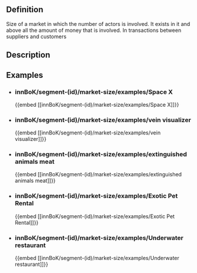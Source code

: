 
## Definition
Size of a market in which the number of actors is involved. It exists in it and above all the amount of money that is involved. In transactions between suppliers and customers
## Description
## Examples
- ### innBoK/segment-(id)/market-size/examples/Space X
	{{embed [[innBoK/segment-(id)/market-size/examples/Space X]]}}
- ### innBoK/segment-(id)/market-size/examples/vein visualizer
	{{embed [[innBoK/segment-(id)/market-size/examples/vein visualizer]]}}
- ### innBoK/segment-(id)/market-size/examples/extinguished animals meat
	{{embed [[innBoK/segment-(id)/market-size/examples/extinguished animals meat]]}}
- ### innBoK/segment-(id)/market-size/examples/Exotic Pet Rental
	{{embed [[innBoK/segment-(id)/market-size/examples/Exotic Pet Rental]]}}
- ### innBoK/segment-(id)/market-size/examples/Underwater restaurant
	{{embed [[innBoK/segment-(id)/market-size/examples/Underwater restaurant]]}}












